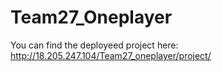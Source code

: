 # Team27_Oneplayer

You can find the deployeed project here: http://18.205.247.104/Team27_oneplayer/project/
